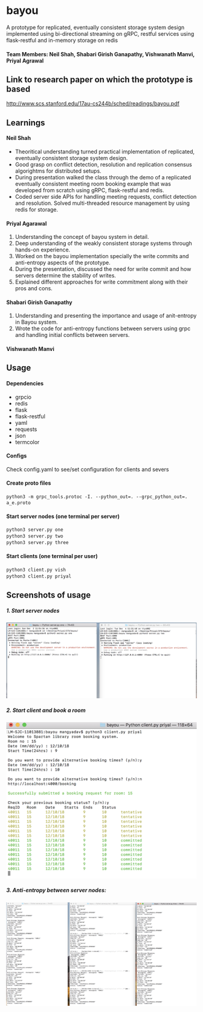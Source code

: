 # bayou
A prototype for replicated, eventually consistent storage system design implemented using bi-directional streaming on gRPC, restful services using flask-restful and in-memory storage on redis
#### Team Members: Neil Shah, Shabari Girish Ganapathy, Vishwanath Manvi, Priyal Agrawal


## Link to research paper on which the prototype is based
http://www.scs.stanford.edu/17au-cs244b/sched/readings/bayou.pdf

## Learnings
#### Neil Shah
- Theoritical understanding turned practical implementation of replicated, eventually consistent storage system design.
- Good grasp on conflict detection, resolution and replication consensus algorightms for distributed setups.
- During presentation walked the class through the demo of a replicated eventually consistent meeting room booking example that was developed from scratch using gRPC, flask-restful and redis. 
- Coded server side APIs for handling meeting requests, conflict detection and resolution. Solved multi-threaded resource management by using redis for storage. 

#### Priyal Agarawal
1. Understanding the concept of bayou system in detail.
2. Deep understanding of the weakly consistent storage systems through hands-on experience.
3. Worked on the bayou implementation specially the write commits and anti-entropy aspects of the prototype.
4. During the presentation, discussed the need for write commit and how servers determine the stability of writes.
5. Explained different approaches for write commitment along with their pros and cons.


#### Shabari Girish Ganapathy
1. Understanding and presenting the importance and usage of anit-entropy in Bayou system.
2. Wrote the code for anti-entropy functions between servers using grpc and handling initial conflicts between servers.

#### Vishwanath Manvi

## Usage

#### Dependencies
- grpcio
- redis
- flask
- flask-restful
- yaml
- requests
- json
- termcolor

#### Configs
Check config.yaml to see/set configuration for clients and severs

#### Create proto files
 ```
 python3 -m grpc_tools.protoc -I. --python_out=. --grpc_python_out=. a_e.proto
 ```
 
 #### Start server nodes (one terminal per server)
 ```python
 python3 server.py one
 python3 server.py two
 python3 server.py three
 ```
 
 #### Start clients (one terminal per user)
 ```python
 python3 client.py vish
 python3 client.py priyal
 ```
 
## Screenshots of usage
  ##### 1. Start server nodes
  
 
 ![](./output/1.%20Starting%20servers.png)



  ##### 2. Start client and book a room
 
 
 ![](./output/2.%20Sending%20request%20through%20client.png)
 
 
 
  ##### 3. Anti-entropy between server nodes:
  
  
   ![](./output/3.%20Anti%20entropy%20between%20servers.png)




